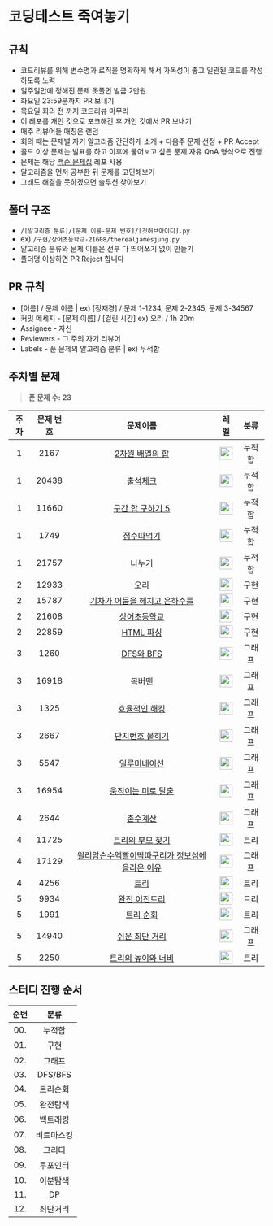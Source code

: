 # 코딩테스트 죽여놓기

## 규칙

- 코드리뷰를 위해 변수명과 로직을 명확하게 해서 가독성이 좋고 일관된 코드를 작성하도록 노력
- 일주일안에 정해진 문제 못풀면 벌금 2만원
- 화요일 23:59분까지 PR 보내기
- 목요일 회의 전 까지 코드리뷰 마무리
- 이 레포를 개인 깃으로 포크해간 후 개인 깃에서 PR 보내기
- 매주 리뷰어들 매칭은 랜덤
- 회의 때는 문제별 자기 알고리즘 간단하게 소개 + 다음주 문제 선정 + PR Accept
- 골드 이상 문제는 발표를 하고 이후에 물어보고 싶은 문제 자유 QnA 형식으로 진행
- 문제는 해당 [백준 문제집](https://github.com/tony9402/baekjoon) 레포 사용
- 알고리즘을 먼저 공부한 뒤 문제를 고민해보기
- 그래도 해결을 못하겠으면 솔루션 찾아보기

## 폴더 구조

- `/[알고리즘 분류]/[문제 이름-문제 번호]/[깃허브아이디].py`
- ex) `/구현/상어초등학교-21608/therealjamesjung.py`
- 알고리즘 분류와 문제 이름은 전부 다 띄어쓰기 없이 만들기
- 폴더명 이상하면 PR Reject 합니다

## PR 규칙

- [이름] / 문제 이름 | ex) [정재경] / 문제 1-1234, 문제 2-2345, 문제 3-34567
- 커밋 메세지 - [문제 이름] / [걸린 시간] ex) 오리 / 1h 20m
- Assignee - 자신
- Reviewers - 그 주의 자기 리뷰어
- Labels - 푼 문제의 알고리즘 분류 | ex) 누적합

## 주차별 문제

> **푼 문제 수: 23**

|주차|문제 번호|문제이름|레벨|분류|
|:-:|:-:|:-:|:-:|:-:|
|1|2167|[2차원 배열의 합](https://www.acmicpc.net/problem/2167)|<img height="25px" width="25px" src="https://static.solved.ac/tier_small/6.svg"/>|누적합|
|1|20438|[출석체크](https://www.acmicpc.net/problem/20438)|<img height="25px" width="25px" src="https://static.solved.ac/tier_small/9.svg"/>|누적합|
|1|11660|[구간 합 구하기 5](https://www.acmicpc.net/problem/11660)|<img height="25px" width="25px" src="https://static.solved.ac/tier_small/10.svg"/>|누적합|
|1|1749|[점수따먹기](https://www.acmicpc.net/problem/1749)|<img height="25px" width="25px" src="https://static.solved.ac/tier_small/12.svg"/>|누적합|
|1|21757|[나누기](https://www.acmicpc.net/problem/21757)|<img height="25px" width="25px" src="https://static.solved.ac/tier_small/14.svg"/>|누적합|
|2|12933|[오리](https://www.acmicpc.net/problem/12933)|<img height="25px" width="25px" src="https://static.solved.ac/tier_small/8.svg"/>|구현|
|2|15787|[기차가 어둠을 헤치고 은하수를](https://www.acmicpc.net/problem/15787)|<img height="25px" width="25px" src="https://static.solved.ac/tier_small/9.svg"/>|구현|
|2|21608|[상어초등학교](https://www.acmicpc.net/problem/21608)|<img height="25px" width="25px" src="https://static.solved.ac/tier_small/11.svg"/>|구현|
|2|22859|[HTML 파싱](https://www.acmicpc.net/problem/22859)|<img height="25px" width="25px" src="https://static.solved.ac/tier_small/13.svg"/>|구현|
|3|1260|[DFS와 BFS](https://www.acmicpc.net/problem/1260)|<img height="25px" width="25px" src="https://static.solved.ac/tier_small/9.svg"/>|그래프|
|3|16918|[봄버맨](https://www.acmicpc.net/problem/16918)|<img height="25px" width="25px" src="https://static.solved.ac/tier_small/10.svg"/>|그래프|
|3|1325|[효율적인 해킹](https://www.acmicpc.net/problem/1325)|<img height="25px" width="25px" src="https://static.solved.ac/tier_small/10.svg"/>|그래프|
|3|2667|[단지번호 붙히기](https://www.acmicpc.net/problem/2667)|<img height="25px" width="25px" src="https://static.solved.ac/tier_small/10.svg"/>|그래프|
|3|5547|[일루미네이션](https://www.acmicpc.net/problem/5547)|<img height="25px" width="25px" src="https://static.solved.ac/tier_small/11.svg"/>|그래프|
|3|16954|[움직이는 미로 탈출](https://www.acmicpc.net/problem/16954)|<img height="25px" width="25px" src="https://static.solved.ac/tier_small/13.svg"/>|그래프|
|4|2644|[촌수계산](https://www.acmicpc.net/problem/2644)|<img height="25px" width="25px" src="https://static.solved.ac/tier_small/9.svg"/>|그래프|
|4|11725|[트리의 부모 찾기](https://www.acmicpc.net/problem/11725)|<img height="25px" width="25px" src="https://static.solved.ac/tier_small/9.svg"/>|트리|
|4|17129|[윌리암슨수액빨이딱따구리가 정보섬에 올라온 이유](https://www.acmicpc.net/problem/17129)|<img height="25px" width="25px" src="https://static.solved.ac/tier_small/10.svg"/>|그래프|
|4|4256|[트리](https://www.acmicpc.net/problem/4256)|<img height="25px" width="25px" src="https://static.solved.ac/tier_small/14.svg"/>|트리|
|5|9934|[완전 이진트리](https://www.acmicpc.net/problem/9934)|<img height="25px" width="25px" src="https://static.solved.ac/tier_small/10.svg"/>|트리|
|5|1991|[트리 순회](https://www.acmicpc.net/problem/1991)|<img height="25px" width="25px" src="https://static.solved.ac/tier_small/10.svg"/>|트리|
|5|14940|[쉬운 최단 거리](https://www.acmicpc.net/problem/14940)|<img height="25px" width="25px" src="https://static.solved.ac/tier_small/10.svg"/>|그래프|
|5|2250|[트리의 높이와 너비](https://www.acmicpc.net/problem/2250)|<img height="25px" width="25px" src="https://static.solved.ac/tier_small/14.svg"/>|트리|

   

## 스터디 진행 순서

|순번|분류|
|:-:|:-:|
|00.|누적합|
|01.|구현|
|02.|그래프|
|03.|DFS/BFS|
|04.|트리순회|
|05.|완전탐색|
|06.|백트래킹|
|07.|비트마스킹|
|08.|그리디|
|09.|투포인터|
|10.|이분탐색|
|11.|DP|
|12.|최단거리|
